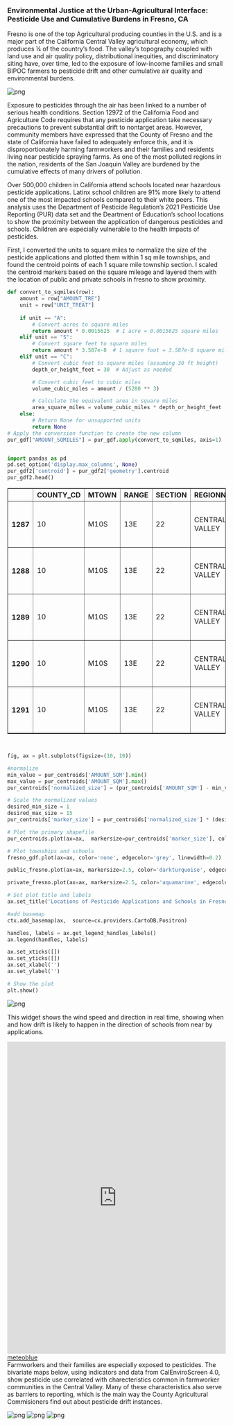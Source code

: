 ### Environmental Justice at the Urban-Agricultural Interface: Pesticide Use and Cumulative Burdens in Fresno, CA

Fresno is one of the top Agricultural producing counties in the U.S. and is a major part of the California Central Valley agricultural economy, which produces ¼ of the country’s food. The valley’s topography coupled with land use and air quality policy, distributional inequities, and discriminatory siting have, over time, led to the exposure of low-income families and small BIPOC farmers to pesticide drift and other cumulative air quality and environmental burdens. 

![png](output_38_0.png)


Exposure to pesticides through the air has been linked to a number of serious health conditions. Section 12972 of the California Food and Agriculture Code requires that any pesticide application take necessary precautions to prevent substantial drift to nontarget areas. However, community members have expressed that the County of Fresno and the state of California have failed to adequately enforce this, and it is disproportionately harming farmworkers and their families and residents living near pesticide spraying farms. As one of the most polluted regions in the nation, residents of the San Joaquin Valley are burdened by the cumulative effects of many drivers of pollution. 

Over 500,000 children in California attend schools located near hazardous pesticide applications. Latinx school children are 91% more likely to attend one of the most impacted schools compared to their white peers. This analysis uses the Department of Pesticide Regulation’s 2021 Pesticide Use Reporting (PUR) data set and the Deartment of Education’s school locations to show the proximity between the application of dangerous pesticides and schools. Children are especially vulnerable to the health impacts of pesticides.  

First, I converted the units to square miles to normalize the size of the pesticide applications and plotted them within 1 sq mile townships, and found the centroid points of each 1 square mile township section. I scaled the centroid markers based on the square mileage and layered them with the location of public and private schools in fresno to show  proximity. 
 

```python
def convert_to_sqmiles(row):
    amount = row["AMOUNT_TRE"]
    unit = row["UNIT_TREAT"]
    
    if unit == "A":
        # Convert acres to square miles
        return amount * 0.0015625  # 1 acre = 0.0015625 square miles
    elif unit == "S":
        # Convert square feet to square miles
        return amount * 3.587e-8  # 1 square foot = 3.587e-8 square miles
    elif unit == "C":
        # Convert cubic feet to square miles (assuming 30 ft height)
        depth_or_height_feet = 30  # Adjust as needed

        # Convert cubic feet to cubic miles
        volume_cubic_miles = amount / (5280 ** 3)

        # Calculate the equivalent area in square miles
        area_square_miles = volume_cubic_miles * depth_or_height_feet
    else:
        # Return None for unsupported units
        return None
# Apply the conversion function to create the new column
pur_gdf["AMOUNT_SQMILES"] = pur_gdf.apply(convert_to_sqmiles, axis=1)

```

```python

import pandas as pd
pd.set_option('display.max_columns', None)
pur_gdf2['centroid'] = pur_gdf2['geometry'].centroid
pur_gdf2.head()
```
<table border="1" class="dataframe">
  <thead>
    <tr style="text-align: right;">
      <th></th>
      <th>COUNTY_CD</th>
      <th>MTOWN</th>
      <th>RANGE</th>
      <th>SECTION</th>
      <th>REGIONNAME</th>
      <th>BASE_LN_ME</th>
      <th>TOWNSHIP</th>
      <th>MTRS</th>
      <th>MTR</th>
      <th>CO_MTRS</th>
      <th>REGION</th>
      <th>CO_MTR</th>
      <th>County_CDn</th>
      <th>NAME</th>
      <th>NAMELSAD</th>
      <th>OID_</th>
      <th>ADJUVANT</th>
      <th>YEAR</th>
      <th>DATE</th>
      <th>COUNTY_NAM</th>
      <th>COMTRS</th>
      <th>SITE_NAME</th>
      <th>PRODUCT_NA</th>
      <th>POUNDS_PRO</th>
      <th>CHEMICAL_N</th>
      <th>POUNDS_CHE</th>
      <th>AMOUNT_TRE</th>
      <th>UNIT_TREAT</th>
      <th>AERIAL_GRO</th>
      <th>AMOUNT_SQM</th>
      <th>Latitude</th>
      <th>Longitude</th>
      <th>geometry</th>
      <th>centroid</th>
    </tr>
  </thead>
  <tbody>
    <tr>
      <th>1287</th>
      <td>10</td>
      <td>M10S</td>
      <td>13E</td>
      <td>22</td>
      <td>CENTRAL VALLEY</td>
      <td>M</td>
      <td>10S</td>
      <td>M10S13E22</td>
      <td>M10S13E</td>
      <td>10M10S13E22</td>
      <td>5</td>
      <td>10M10S13E</td>
      <td>10</td>
      <td>Fresno</td>
      <td>Fresno County</td>
      <td>None</td>
      <td>None</td>
      <td>2021.0</td>
      <td>15-JUN-21</td>
      <td>FRESNO</td>
      <td>10M10S13E22</td>
      <td>COTTON, GENERAL</td>
      <td>AMIGO</td>
      <td>13.3836</td>
      <td>None</td>
      <td>NaN</td>
      <td>14.0</td>
      <td>A</td>
      <td>G</td>
      <td>0.021875</td>
      <td>-108134.36885</td>
      <td>-48198.642574</td>
      <td>POLYGON ((-48165.756 -107898.621, -48107.770 -...</td>
      <td>POINT (-48148.384 -108218.520)</td>
    </tr>
    <tr>
      <th>1288</th>
      <td>10</td>
      <td>M10S</td>
      <td>13E</td>
      <td>22</td>
      <td>CENTRAL VALLEY</td>
      <td>M</td>
      <td>10S</td>
      <td>M10S13E22</td>
      <td>M10S13E</td>
      <td>10M10S13E22</td>
      <td>5</td>
      <td>10M10S13E</td>
      <td>10</td>
      <td>Fresno</td>
      <td>Fresno County</td>
      <td>None</td>
      <td>None</td>
      <td>2021.0</td>
      <td>27-AUG-21</td>
      <td>FRESNO</td>
      <td>10M10S13E22</td>
      <td>COTTON, GENERAL</td>
      <td>AMIGO</td>
      <td>20.1136</td>
      <td>None</td>
      <td>NaN</td>
      <td>14.0</td>
      <td>A</td>
      <td>G</td>
      <td>0.021875</td>
      <td>-108134.36885</td>
      <td>-48198.642574</td>
      <td>POLYGON ((-48165.756 -107898.621, -48107.770 -...</td>
      <td>POINT (-48148.384 -108218.520)</td>
    </tr>
    <tr>
      <th>1289</th>
      <td>10</td>
      <td>M10S</td>
      <td>13E</td>
      <td>22</td>
      <td>CENTRAL VALLEY</td>
      <td>M</td>
      <td>10S</td>
      <td>M10S13E22</td>
      <td>M10S13E</td>
      <td>10M10S13E22</td>
      <td>5</td>
      <td>10M10S13E</td>
      <td>10</td>
      <td>Fresno</td>
      <td>Fresno County</td>
      <td>None</td>
      <td>NO</td>
      <td>2021.0</td>
      <td>27-AUG-21</td>
      <td>FRESNO</td>
      <td>10M10S13E22</td>
      <td>COTTON, GENERAL</td>
      <td>ASSAIL 70WP INSECTICIDE</td>
      <td>1.9400</td>
      <td>ACETAMIPRID</td>
      <td>1.358000</td>
      <td>14.0</td>
      <td>A</td>
      <td>G</td>
      <td>0.021875</td>
      <td>-108134.36885</td>
      <td>-48198.642574</td>
      <td>POLYGON ((-48165.756 -107898.621, -48107.770 -...</td>
      <td>POINT (-48148.384 -108218.520)</td>
    </tr>
    <tr>
      <th>1290</th>
      <td>10</td>
      <td>M10S</td>
      <td>13E</td>
      <td>22</td>
      <td>CENTRAL VALLEY</td>
      <td>M</td>
      <td>10S</td>
      <td>M10S13E22</td>
      <td>M10S13E</td>
      <td>10M10S13E22</td>
      <td>5</td>
      <td>10M10S13E</td>
      <td>10</td>
      <td>Fresno</td>
      <td>Fresno County</td>
      <td>None</td>
      <td>NO</td>
      <td>2021.0</td>
      <td>15-JUN-21</td>
      <td>FRESNO</td>
      <td>10M10S13E22</td>
      <td>COTTON, GENERAL</td>
      <td>BELAY INSECTICIDE</td>
      <td>5.0919</td>
      <td>CLOTHIANIDIN</td>
      <td>1.171137</td>
      <td>14.0</td>
      <td>A</td>
      <td>G</td>
      <td>0.021875</td>
      <td>-108134.36885</td>
      <td>-48198.642574</td>
      <td>POLYGON ((-48165.756 -107898.621, -48107.770 -...</td>
      <td>POINT (-48148.384 -108218.520)</td>
    </tr>
    <tr>
      <th>1291</th>
      <td>10</td>
      <td>M10S</td>
      <td>13E</td>
      <td>22</td>
      <td>CENTRAL VALLEY</td>
      <td>M</td>
      <td>10S</td>
      <td>M10S13E22</td>
      <td>M10S13E</td>
      <td>10M10S13E22</td>
      <td>5</td>
      <td>10M10S13E</td>
      <td>10</td>
      <td>Fresno</td>
      <td>Fresno County</td>
      <td>None</td>
      <td>NO</td>
      <td>2021.0</td>
      <td>16-SEP-21</td>
      <td>FRESNO</td>
      <td>10M10S13E22</td>
      <td>COTTON, GENERAL</td>
      <td>BOLL BUSTER</td>
      <td>38.0006</td>
      <td>ETHEPHON</td>
      <td>21.052332</td>
      <td>14.0</td>
      <td>A</td>
      <td>G</td>
      <td>0.021875</td>
      <td>-108134.36885</td>
      <td>-48198.642574</td>
      <td>POLYGON ((-48165.756 -107898.621, -48107.770 -...</td>
      <td>POINT (-48148.384 -108218.520)</td>
    </tr>
  </tbody>
</table>


```python


fig, ax = plt.subplots(figsize=(10, 10))

#normalize
min_value = pur_centroids['AMOUNT_SQM'].min()
max_value = pur_centroids['AMOUNT_SQM'].max()
pur_centroids['normalized_size'] = (pur_centroids['AMOUNT_SQM'] - min_value) / (max_value - min_value)

# Scale the normalized values
desired_min_size = 1
desired_max_size = 15
pur_centroids['marker_size'] = pur_centroids['normalized_size'] * (desired_max_size - desired_min_size) + desired_min_size

# Plot the primary shapefile
pur_centroids.plot(ax=ax,  markersize=pur_centroids['marker_size'], color='orange', edgecolor='yellow', linewidth=0.1, marker='s', label='Pesticide Application', legend=True)

# Plot townships and schools
fresno_gdf.plot(ax=ax, color='none', edgecolor='grey', linewidth=0.2)

public_fresno.plot(ax=ax, markersize=2.5, color='darkturquoise', edgecolor='darkgrey', linewidth=0.1, label='Public Schools', legend=True)

private_fresno.plot(ax=ax, markersize=2.5, color='aquamarine', edgecolor='darkgrey', linewidth=0.1, label='Private Schools', legend=True)

# Set plot title and labels
ax.set_title('Locations of Pesticide Applications and Schools in Fresno, CA (2021)')

#add basemap
ctx.add_basemap(ax,  source=cx.providers.CartoDB.Positron)

handles, labels = ax.get_legend_handles_labels()
ax.legend(handles, labels)

ax.set_xticks([])
ax.set_yticks([])
ax.set_xlabel('')
ax.set_ylabel('')

# Show the plot
plt.show()
```

![png](output_32_0.png)
    
This widget shows the wind speed and direction in real time, showing when and how drift is likely to happen in the direction of schools from near by applications. 

<iframe src="https://www.meteoblue.com/en/weather/maps/widget/fresno_united-states_5350937?windAnimation=0&windAnimation=1&gust=0&gust=1&satellite=0&satellite=1&cloudsAndPrecipitation=0&cloudsAndPrecipitation=1&temperature=0&temperature=1&sunshine=0&sunshine=1&extremeForecastIndex=0&extremeForecastIndex=1&geoloc=fixed&tempunit=C&windunit=km%252Fh&lengthunit=metric&zoom=5&autowidth=auto"  frameborder="0" scrolling="NO" allowtransparency="true" sandbox="allow-same-origin allow-scripts allow-popups allow-popups-to-escape-sandbox" style="width: 100%; height: 720px"></iframe><div><!-- DO NOT REMOVE THIS LINK --><a href="https://www.meteoblue.com/en/weather/maps/fresno_united-states_5350937?utm_source=weather_widget&utm_medium=linkus&utm_content=map&utm_campaign=Weather%2BWidget" target="_blank" rel="noopener">meteoblue</a></div>
Farmworkers and their families are especially exposed to pesticides. The bivariate maps below, using indicators and data from CalEnviroScreen 4.0, show pesticide use correlated with charecteristics common in farmworker communities in the Central Valley. Many of these characteristics also serve as barriers to reporting, which is the main way the County Agricultural Commisioners find out about pesticide drift instances.

![png](output_42_0.png)
![png](output_43_0.png)
![png](output_44_0.png)

